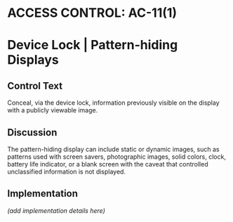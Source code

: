 # ACCESS CONTROL: AC-11(1)
# Device Lock | Pattern-hiding Displays

## Control Text

Conceal, via the device lock, information previously visible on the display with a publicly viewable image.

## Discussion

The pattern-hiding display can include static or dynamic images, such as patterns used with screen savers, photographic images, solid colors, clock, battery life indicator, or a blank screen with the caveat that controlled unclassified information is not displayed.

## Implementation

_(add implementation details here)_